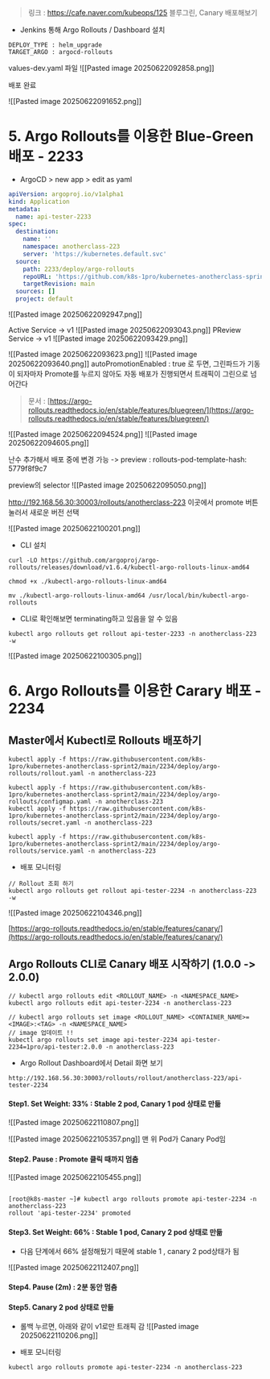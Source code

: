 > 링크 : https://cafe.naver.com/kubeops/125
> 블루그린, Canary 배포해보기



- Jenkins 통해 Argo Rollouts / Dashboard 설치 
```
DEPLOY_TYPE : helm_upgrade 
TARGET_ARGO : argocd-rollouts
```

values-dev.yaml 파일
![[Pasted image 20250622092858.png]]

배포 완료 

![[Pasted image 20250622091652.png]]

# 5. Argo Rollouts를 이용한 Blue-Green 배포 - 2233

- ArgoCD > new app > edit as yaml 

```yaml
apiVersion: argoproj.io/v1alpha1
kind: Application
metadata:
  name: api-tester-2233
spec:
  destination:
    name: ''
    namespace: anotherclass-223
    server: 'https://kubernetes.default.svc'
  source:
    path: 2233/deploy/argo-rollouts
    repoURL: 'https://github.com/k8s-1pro/kubernetes-anotherclass-sprint2.git'
    targetRevision: main
  sources: []
  project: default
```


![[Pasted image 20250622092947.png]]


Active Service -> v1
![[Pasted image 20250622093043.png]]
PReview Service -> v1
![[Pasted image 20250622093429.png]]


![[Pasted image 20250622093623.png]]
![[Pasted image 20250622093640.png]]
autoPromotionEnabled : true 로 두면, 그린파드가 기동이 되자마자 Promote를 누르지 않아도 자동 배포가 진행되면서 트래픽이 그린으로 넘어간다 

> 문서 : [https://argo-rollouts.readthedocs.io/en/stable/features/bluegreen/](https://argo-rollouts.readthedocs.io/en/stable/features/bluegreen/)



![[Pasted image 20250622094524.png]]
![[Pasted image 20250622094605.png]]

난수 추가해서 배포 중에 변경 가능 -> preview :  rollouts-pod-template-hash: 5779f8f9c7

preview의 selector 
![[Pasted image 20250622095050.png]]



http://192.168.56.30:30003/rollouts/anotherclass-223
이곳에서 promote 버튼 눌러서 새로운 버전 선택 

![[Pasted image 20250622100201.png]]

- CLI 설치 
```
curl -LO https://github.com/argoproj/argo-rollouts/releases/download/v1.6.4/kubectl-argo-rollouts-linux-amd64 

chmod +x ./kubectl-argo-rollouts-linux-amd64 

mv ./kubectl-argo-rollouts-linux-amd64 /usr/local/bin/kubectl-argo-rollouts
```



- CLI로 확인해보면 terminating하고 있음을 알 수 있음 
```
kubectl argo rollouts get rollout api-tester-2233 -n anotherclass-223 -w
```
![[Pasted image 20250622100305.png]]


# 6. Argo Rollouts를 이용한 Carary 배포 - 2234

##  Master에서 Kubectl로 Rollouts 배포하기
```
kubectl apply -f https://raw.githubusercontent.com/k8s-1pro/kubernetes-anotherclass-sprint2/main/2234/deploy/argo-rollouts/rollout.yaml -n anotherclass-223 

kubectl apply -f https://raw.githubusercontent.com/k8s-1pro/kubernetes-anotherclass-sprint2/main/2234/deploy/argo-rollouts/configmap.yaml -n anotherclass-223 
kubectl apply -f https://raw.githubusercontent.com/k8s-1pro/kubernetes-anotherclass-sprint2/main/2234/deploy/argo-rollouts/secret.yaml -n anotherclass-223 

kubectl apply -f https://raw.githubusercontent.com/k8s-1pro/kubernetes-anotherclass-sprint2/main/2234/deploy/argo-rollouts/service.yaml -n anotherclass-223
```

- 배포 모니터링
```
// Rollout 조회 하기 
kubectl argo rollouts get rollout api-tester-2234 -n anotherclass-223 -w
```
![[Pasted image 20250622104346.png]]


[https://argo-rollouts.readthedocs.io/en/stable/features/canary/](https://argo-rollouts.readthedocs.io/en/stable/features/canary/)




## Argo Rollouts CLI로 Canary 배포 시작하기 (1.0.0 -> 2.0.0)
```
// kubectl argo rollouts edit <ROLLOUT_NAME> -n <NAMESPACE_NAME> 
kubectl argo rollouts edit api-tester-2234 -n anotherclass-223 

// kubectl argo rollouts set image <ROLLOUT_NAME> <CONTAINER_NAME>=<IMAGE>:<TAG> -n <NAMESPACE_NAME> 
// image 업데이트 !!
kubectl argo rollouts set image api-tester-2234 api-tester-2234=1pro/api-tester:2.0.0 -n anotherclass-223
```


- Argo Rollout Dashboard에서 Detail 화면 보기
```
http://192.168.56.30:30003/rollouts/rollout/anotherclass-223/api-tester-2234
```

#### Step1. Set Weight: 33% : Stable 2 pod, Canary 1 pod 상태로 만듦
![[Pasted image 20250622110807.png]]

![[Pasted image 20250622105357.png]]
맨 위 Pod가 Canary Pod임


#### Step2. Pause : Promote 클릭 때까지 멈춤
![[Pasted image 20250622105455.png]]

```

[root@k8s-master ~]# kubectl argo rollouts promote api-tester-2234 -n anotherclass-223
rollout 'api-tester-2234' promoted

```

#### Step3. Set Weight: 66% : Stable 1 pod, Canary 2 pod 상태로 만듦
- 다음 단계에서 66% 설정해뒀기 때문에  stable 1 , canary 2 pod상태가 됨 

![[Pasted image 20250622112407.png]]

#### Step4. Pause (2m) : 2분 동안 멈춤

#### Step5. Canary 2 pod 상태로 만듦

- 롤백 누르면, 아래와 같이 v1로만 트래픽 감 
![[Pasted image 20250622110206.png]]


- 배포 모니터링 
```
kubectl argo rollouts promote api-tester-2234 -n anotherclass-223
```

